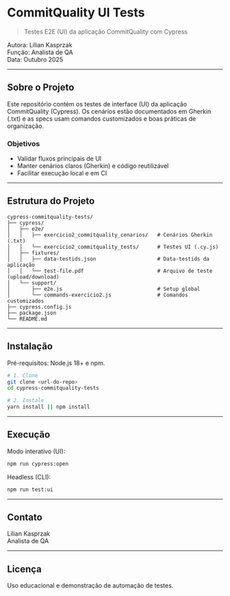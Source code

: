 # CommitQuality UI Tests

> Testes E2E (UI) da aplicação CommitQuality com Cypress

Autora: Lilian Kasprzak  
Função: Analista de QA  
Data: Outubro 2025

---

## Sobre o Projeto

Este repositório contém os testes de interface (UI) da aplicação CommitQuality (Cypress). Os cenários estão documentados em Gherkin (.txt) e as specs usam comandos customizados e boas práticas de organização.

### Objetivos
- Validar fluxos principais de UI
- Manter cenários claros (Gherkin) e código reutilizável
- Facilitar execução local e em CI

---

## Estrutura do Projeto

```
cypress-commitquality-tests/
├── cypress/
│   ├── e2e/
│   │   ├── exercicio2_commitquality_cenarios/   # Cenários Gherkin (.txt)
│   │   └── exercicio2_commitquality_tests/      # Testes UI (.cy.js)
│   ├── fixtures/
│   │   ├── data-testids.json                    # Data-testids da aplicação
│   │   └── test-file.pdf                        # Arquivo de teste (upload/download)
│   └── support/
│       ├── e2e.js                               # Setup global
│       └── commands-exercicio2.js               # Comandos customizados
├── cypress.config.js
├── package.json
└── README.md
```

---

## Instalação

Pré-requisitos: Node.js 18+ e npm.

```bash
# 1. Clone
git clone <url-do-repo>
cd cypress-commitquality-tests

# 2. Instale
yarn install || npm install
```

---

## Execução

Modo interativo (UI):
```bash
npm run cypress:open
```

Headless (CLI):
```bash
npm run test:ui
```

---

## Contato

Lilian Kasprzak  
Analista de QA

---

## Licença

Uso educacional e demonstração de automação de testes.
